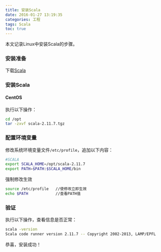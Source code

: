 ```yaml
---
title: 安装Scala
date: 2016-01-27 13:19:35
categories: 工程
tags: Scala
toc: true
---
```


本文记录Linux中安装Scala的步骤。

### 安装准备

下载[Scala](http://www.scala-lang.org/download/)

### 安装Scala

#### CentOS

执行以下操作：

``` bash
cd /opt
tar -zxvf scala-2.11.7.tgz
```

### 配置环境变量

修改系统环境变量文件`/etc/profile`，追加以下内容：

``` bash
#SCALA
export SCALA_HOME=/opt/scala-2.11.7
export PATH=$PATH:$SCALA_HOME/bin
```

强制修改生效

``` bash
source /etc/profile   //使修改立即生效 
echo $PATH            //查看PATH值
```

### 验证

执行以下操作，查看信息是否正常：

``` bash
scala -version
Scala code runner version 2.11.7 -- Copyright 2002-2013, LAMP/EPFL
```

恭喜，安装成功！
